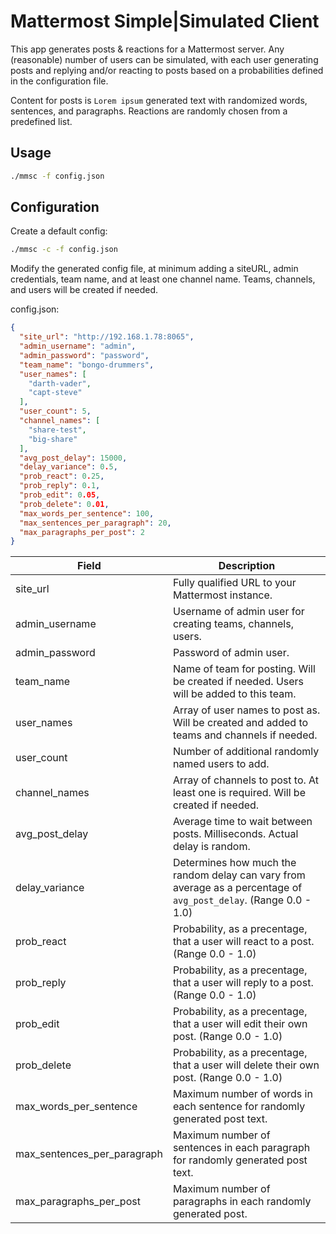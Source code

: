 # Mattermost Simple|Simulated Client

This app generates posts & reactions for a Mattermost server. Any (reasonable) number of users can be simulated, with each user generating posts and replying and/or reacting to posts based on a probabilities defined in the configuration file.

Content for posts is `Lorem ipsum` generated text with randomized words, sentences, and paragraphs. Reactions are randomly chosen from a predefined list.

## Usage

```bash
./mmsc -f config.json
```

## Configuration

Create a default config:

```bash
./mmsc -c -f config.json
```

Modify the generated config file, at minimum adding a siteURL, admin credentials, team name, and at least one channel name. Teams, channels, and users will be created if needed.

config.json:

```json
{
  "site_url": "http://192.168.1.78:8065",
  "admin_username": "admin",
  "admin_password": "password",
  "team_name": "bongo-drummers",
  "user_names": [
    "darth-vader",
    "capt-steve"
  ],
  "user_count": 5,
  "channel_names": [
    "share-test",
    "big-share"
  ],
  "avg_post_delay": 15000,
  "delay_variance": 0.5,
  "prob_react": 0.25,
  "prob_reply": 0.1,
  "prob_edit": 0.05,
  "prob_delete": 0.01,
  "max_words_per_sentence": 100,
  "max_sentences_per_paragraph": 20,
  "max_paragraphs_per_post": 2
}
```

| Field | Description |
| ----- | ----------- |
| site_url | Fully qualified URL to your Mattermost instance. |
| admin_username | Username of admin user for creating teams, channels, users. |
| admin_password | Password of admin user. |
| team_name | Name of team for posting. Will be created if needed. Users will be added to this team. |
| user_names | Array of user names to post as. Will be created and added to teams and channels if needed. |
| user_count | Number of additional randomly named users to add. |
| channel_names | Array of channels to post to. At least one is required. Will be created if needed. |
| avg_post_delay | Average time to wait between posts. Milliseconds. Actual delay is random. |
| delay_variance | Determines how much the random delay can vary from average as a percentage of `avg_post_delay`. (Range 0.0 - 1.0) |
| prob_react | Probability, as a precentage, that a user will react to a post. (Range 0.0 - 1.0) |
| prob_reply | Probability, as a precentage, that a user will reply to a post. (Range 0.0 - 1.0) |
| prob_edit | Probability, as a precentage, that a user will edit their own post. (Range 0.0 - 1.0) |
| prob_delete | Probability, as a precentage, that a user will delete their own post. (Range 0.0 - 1.0) |
| max_words_per_sentence | Maximum number of words in each sentence for randomly generated post text. |
| max_sentences_per_paragraph | Maximum number of sentences in each paragraph for randomly generated post text. |
| max_paragraphs_per_post | Maximum number of paragraphs in each randomly generated post. |
